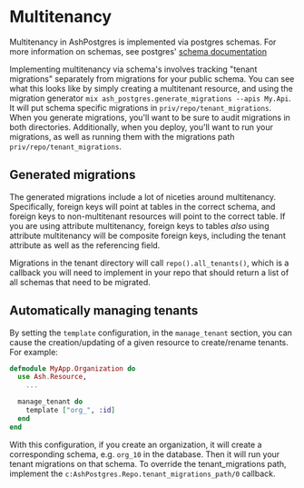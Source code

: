 # Multitenancy

Multitenancy in AshPostgres is implemented via postgres schemas. For more information on schemas, see postgres' [schema documentation](https://www.postgresql.org/docs/current/ddl-schemas.html)

Implementing multitenancy via schema's involves tracking "tenant migrations" separately from migrations for your public schema. You can see what this looks like by simply creating a multitenant resource, and using the migration generator `mix ash_postgres.generate_migrations --apis My.Api`. It will put schema specific migrations in `priv/repo/tenant_migrations`. When you generate migrations, you'll want to be sure to audit migrations in both directories. Additionally, when you deploy, you'll want to run your migrations, as well as running them with the migrations path `priv/repo/tenant_migrations`.

## Generated migrations

The generated migrations include a lot of niceties around multitenancy. Specifically, foreign keys will point at tables in the correct schema, and foreign keys to non-multitenant resources will point to the correct table. If you are using attribute multitenancy, foreign keys to tables _also_ using attribute multitenancy will be composite foreign keys, including the tenant attribute as well as the referencing field.

Migrations in the tenant directory will call `repo().all_tenants()`, which is a callback you will need to implement in your repo that should return a list of all schemas that need to be migrated.

## Automatically managing tenants

By setting the `template` configuration, in the `manage_tenant` section, you can cause the creation/updating of a given resource to create/rename tenants. For example:

```elixir
defmodule MyApp.Organization do
  use Ash.Resource,
    ...

  manage_tenant do
    template ["org_", :id]
  end
end
```

With this configuration, if you create an organization, it will create a corresponding schema, e.g. `org_10` in the database. Then it will run your tenant migrations on that schema. To override the tenant_migrations path, implement the `c:AshPostgres.Repo.tenant_migrations_path/0` callback.
